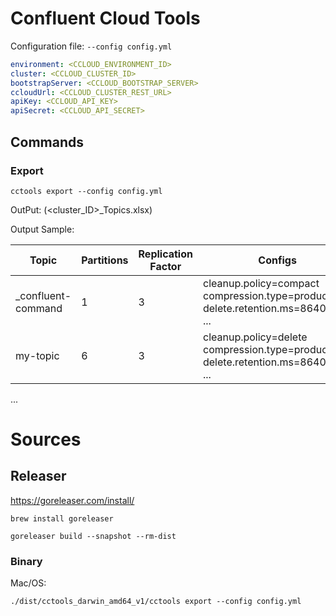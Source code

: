 
# Confluent Cloud Tools 


Configuration file: ```--config config.yml```

```yaml
environment: <CCLOUD_ENVIRONMENT_ID>
cluster: <CCLOUD_CLUSTER_ID>
bootstrapServer: <CCLOUD_BOOTSTRAP_SERVER>    
ccloudUrl: <CCLOUD_CLUSTER_REST_URL>
apiKey: <CCLOUD_API_KEY>
apiSecret: <CCLOUD_API_SECRET>
```

## Commands

### Export 

```cctools export --config config.yml```

OutPut: (<cluster_ID>_Topics.xlsx)

Output Sample: 

| Topic	| Partitions |	Replication Factor | Configs |
|-------|------------|---------------------|---------|
|_confluent-command |	1 |	3 |	cleanup.policy=compact compression.type=producer delete.retention.ms=86400000 ...|
| my-topic | 6 | 3 | cleanup.policy=delete compression.type=producer delete.retention.ms=86400000 ...| 
 
... 


# Sources

## Releaser

https://goreleaser.com/install/

```brew install goreleaser```

```goreleaser build --snapshot --rm-dist```

### Binary

Mac/OS:

```./dist/cctools_darwin_amd64_v1/cctools export --config config.yml```
